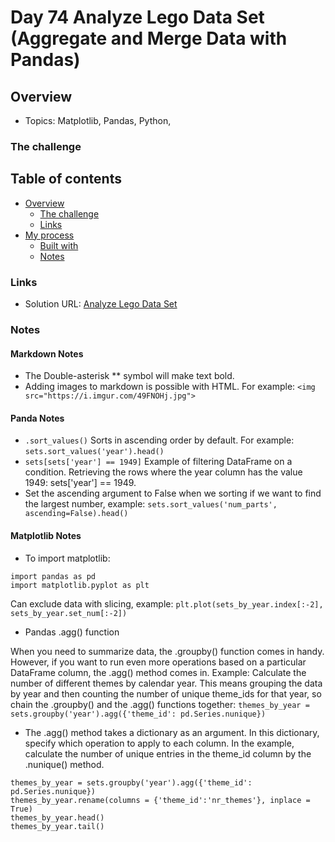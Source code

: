 # Day 74 Analyze Lego Data Set (Aggregate and Merge Data with Pandas)

## Overview

- Topics: Matplotlib, Pandas, Python,  

### The challenge



## Table of contents

- [Overview](#overview)
  - [The challenge](#the-challenge)
  - [Links](#links)
- [My process](#my-process)
  - [Built with](#built-with)
  - [Notes](#notes)

### Links

- Solution URL: [Analyze Lego Data Set](https://github.com/Mikerniker/100_Days_of_Python/tree/main/Day74)


### Notes

#### Markdown Notes

- The Double-asterisk ** symbol will make text bold.
- Adding images to markdown is possible with HTML. For example: ```<img src="https://i.imgur.com/49FNOHj.jpg">```

#### Panda Notes

- ```.sort_values()``` Sorts in ascending order by default. For example: ```sets.sort_values('year').head()```
- ```sets[sets['year'] == 1949]``` Example of filtering DataFrame on a condition. Retrieving the rows where the year column has the value 1949: sets['year'] == 1949.
- Set the ascending argument to False when we sorting if we want to find the largest number, example: 
```sets.sort_values('num_parts', ascending=False).head()```

#### Matplotlib Notes

- To import matplotlib:
```
import pandas as pd
import matplotlib.pyplot as plt
```




Can exclude data with slicing, example: ```plt.plot(sets_by_year.index[:-2], sets_by_year.set_num[:-2])```
- Pandas .agg() function

When you need to summarize data, the .groupby() function comes in handy. However, if you want to run even more operations based on a particular DataFrame column, the .agg() method comes in.
Example: Calculate the number of different themes by calendar year. This means grouping the data by year and then counting the number of unique theme_ids for that year, so chain the .groupby() and the .agg() functions together: ```themes_by_year = sets.groupby('year').agg({'theme_id': pd.Series.nunique})```
- The .agg() method takes a dictionary as an argument. In this dictionary, specify which operation to apply to each column. In the example, calculate the number of unique entries in the theme_id column by the .nunique() method.
```
themes_by_year = sets.groupby('year').agg({'theme_id': pd.Series.nunique})
themes_by_year.rename(columns = {'theme_id':'nr_themes'}, inplace = True)
themes_by_year.head()
themes_by_year.tail()
```



